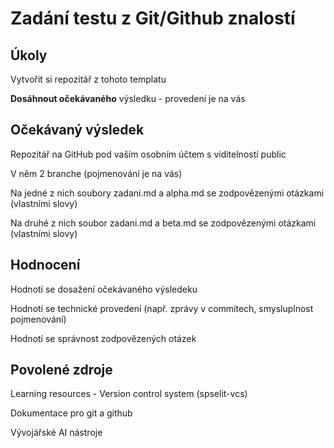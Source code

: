 # Zadání testu z Git/Github znalostí

## Úkoly

Vytvořit si repozitář z tohoto templatu

**Dosáhnout očekávaného** výsledku - provedení je na vás

## Očekávaný výsledek

Repozitář na GitHub pod vaším osobním účtem s viditelností public

V něm 2 branche (pojmenování je na vás)

Na jedné z nich soubory zadani.md a alpha.md se zodpovězenými otázkami (vlastními slovy)

Na druhé z nich soubor zadani.md a beta.md se zodpovězenými otázkami (vlastními slovy)

## Hodnocení
Hodnotí se dosažení očekávaného výsledeku

Hodnotí se technické provedení (např. zprávy v commitech, smysluplnost pojmenování)

Hodnotí se správnost zodpovězených otázek

## Povolené zdroje
Learning resources - Version control system (spselit-vcs)

Dokumentace pro git a github

Vývojářské AI nástroje
